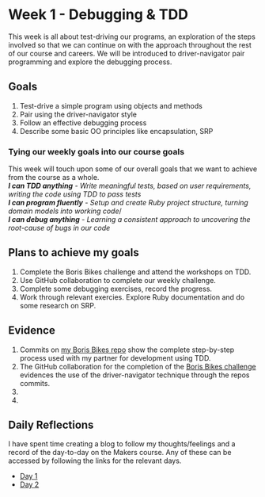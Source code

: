 # Week 1 - Debugging & TDD
This week is all about test-driving our programs, an exploration of the steps involved so that we can continue on with the approach throughout the rest of our course and careers. We will be introduced to driver-navigator pair programming and explore the debugging process.

## Goals
1. Test-drive a simple program using objects and methods
2. Pair using the driver-navigator style
3. Follow an effective debugging process
4. Describe some basic OO principles like encapsulation, SRP

### Tying our weekly goals into our course goals
This week will touch upon some of our overall goals that we want to achieve from the course as a whole.<br />
**_I can TDD anything_** *- Write meaningful tests, based on user requirements, writing the code using TDD to pass tests*<br />
**_I can program fluently_** *- Setup and create Ruby project structure, turning domain models into working code*/<br />
**_I can debug anything_** *- Learning a consistent approach to uncovering the root-cause of bugs in our code*

## Plans to achieve my goals
1. Complete the Boris Bikes challenge and attend the workshops on TDD.
2. Use GitHub collaboration to complete our weekly challenge.
3. Complete some debugging exercises, record the progress.
4. Work through relevant exercies. Explore Ruby documentation and do some research on SRP.

## Evidence
1. Commits on [my Boris Bikes repo](https://github.com/adamwoodcock98/boris-bikes) show the complete step-by-step process used with my partner for development using TDD.
2. The GitHub collaboration for the completion of the [Boris Bikes challenge](https://github.com/adamwoodcock98/boris-bikes) evidences the use of the driver-navigator technique through the repos commits.
3. 
4. 

## Daily Reflections
I have spent time creating a blog to follow my thoughts/feelings and a record of the day-to-day on the Makers course. Any of these can be accessed by following the links for the relevant days.
* [Day 1](https://medium.com/@adam.woodcock98/pinch-me-i-need-to-know-this-is-real-makers-day-1-19fc3d77b63c)
* [Day 2](https://medium.com/@adam.woodcock98/can-you-hear-that-bug-makers-day-2-480d6ca2cb57)
